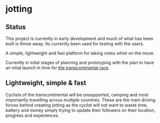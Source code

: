 # jotting

## Status

This project is currently in early development and much of what has been built is throw away. Its currently been used for testing with the users.

A simple, lightweight and fast platform for taking notes whist on the move.

Currently in inital stages of planning and prototyping with the plan to have an intial launch in time for [the transcontinental race](http://www.transcontinentalrace.com/).

## Lightweight, simple & fast

Cyclists of the transcontinental will be unsupported, camping and most importantly travelling across multiple countires. These are the main driving forces behind creating jotting as the cyclist will not want to waste time, battery and money simply trying to update their followers on their location, progress and experiences. 


